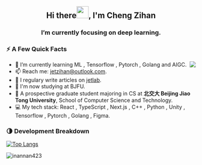 <h2 align="center">Hi there<img src="https://cdn.jsdelivr.net/gh/dmego/images/img/Hi.gif" height="32" />, I'm Cheng Zihan </h2>
<h3 align="center">I’m currently focusing on deep learning.</h3>

### ⚡️ A Few Quick Facts

<img align="right" src="https://readme-stats-dmego.vercel.app/api?username=inannan423&show_icons=true&icon_color=1573B3&hide_title=true&text_color=718096&bg_color=00000000&hide_border=true"/>

<ul>
    <li> 🌱 I’m currently learning ML , Tensorflow , Pytorch , Golang and AIGC.</li>
    <li> 📫 Reach me: <a href="mailto:jetzihan@outlook.com">jetzihan@outlook.com</a>.</li>
    <li> 📝 I regulary write articles on <a href="https://www.jet-lab.site/">jetlab</a>.</li>
    <li> 🏫 I'm now studying at BJFU.</li>
    <li> 🚝 A prospective graduate student majoring in CS at <b>北交大 Beijing Jiao Tong University</b>, School of Computer Science and Technology.</li>
    <li> 💻 My tech stack: React , TypeScript , Next.js , C++ , Python , Unity , Tensorflow , Pytorch , Golang , Figma.</li>
</ul>

### 🌗 Development Breakdown

 [![Top Langs](https://github-readme-stats.vercel.app/api/top-langs/?username=inannan423&layout=compact)](https://github.com/anuraghazra/github-readme-stats)

 <img src="https://komarev.com/ghpvc/?username=inannan423" alt="inannan423" />
